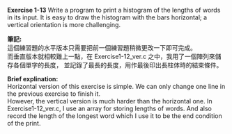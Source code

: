 **Exercise 1-13** Write a program to print a histogram of the lengths of words in its input.
It is easy to draw the histogram with the bars horizontal; a vertical orientation is more
challenging.

**筆記:**\
這個練習題的水平版本只需要把前一個練習題稍微更改一下即可完成。\
而垂直版本就相較難上一點，在 Exercise1-12\_ver.c 之中，我用了一個陣列來儲存各個單字的長度，
並記錄了最長的長度，用作最後印出長柱体時的結束條件。

**Brief explination:**\
Horizontal version of this exercise is simple. We can only change one line in the previous
exercise to finish it.\
However, the vertical version is much harder than the horizontal one. In Exercise1-12\_ver.c,
I use an array for storing lengths of words. And also record the length of the longest word
which I use it to be the end condition of the print.
